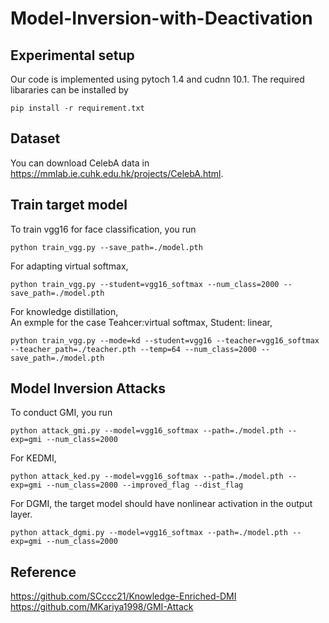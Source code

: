 # Model-Inversion-with-Deactivation

## Experimental setup
Our code is implemented using pytoch 1.4 and cudnn 10.1.
The required libararies can be installed by
```
pip install -r requirement.txt
```

## Dataset
You can download CelebA data in <https://mmlab.ie.cuhk.edu.hk/projects/CelebA.html>.

## Train target model
To train vgg16 for face classification, you run
```
python train_vgg.py --save_path=./model.pth 
```
For adapting virtual softmax,
```
python train_vgg.py --student=vgg16_softmax --num_class=2000 --save_path=./model.pth 
```
For knowledge distillation,    
An exmple for the case Teahcer:virtual softmax, Student: linear,
```
python train_vgg.py --mode=kd --student=vgg16 --teacher=vgg16_softmax --teacher_path=./teacher.pth --temp=64 --num_class=2000 --save_path=./model.pth
```

## Model Inversion Attacks
To conduct GMI, you run
```
python attack_gmi.py --model=vgg16_softmax --path=./model.pth --exp=gmi --num_class=2000
```
For KEDMI,
```
python attack_ked.py --model=vgg16_softmax --path=./model.pth --exp=gmi --num_class=2000 --improved_flag --dist_flag
```
For DGMI, the target model should have nonlinear activation in the output layer.
```
python attack_dgmi.py --model=vgg16_softmax --path=./model.pth --exp=gmi --num_class=2000
```

## Reference
<https://github.com/SCccc21/Knowledge-Enriched-DMI>   
<https://github.com/MKariya1998/GMI-Attack>
